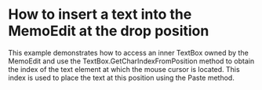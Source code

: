# How to insert a text into the MemoEdit at the drop position


<p>This example demonstrates how to access an inner TextBox owned by the MemoEdit and use the TextBox.GetCharIndexFromPosition method to obtain the index of the text element at which the mouse cursor is located. This index is used to place the text at this position using the Paste method.</p>

<br/>


